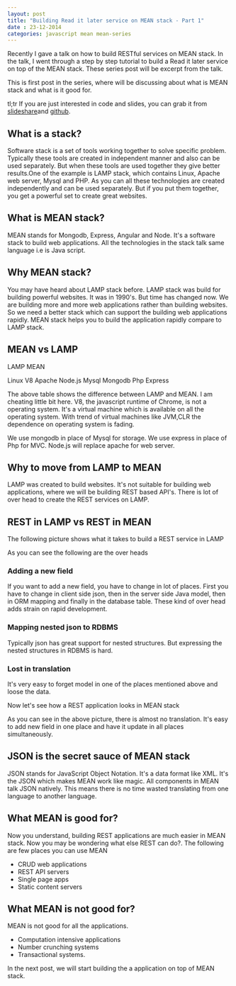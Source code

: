 ```yaml
---           
layout: post
title: "Building Read it later service on MEAN stack - Part 1"
date : 23-12-2014
categories: javascript mean mean-series
---
```


Recently I gave a talk on how to build RESTful services on MEAN stack. In the talk, I went through a step by step tutorial to build a Read it later service on top of the MEAN stack. These series post will be excerpt from the talk.

This is first post in the series, where will be discussing about what is MEAN stack and what is it good for.

tl;tr If you are just interested in code and slides, you can grab it from [slideshare]((http://www.slideshare.net/madhukaraphatak/mean-41838061))and [github](https://github.com/phatak-dev/mean-readitlater).

## What is a stack?

Software stack is a set of tools working together to solve specific problem. Typically these tools are created in independent manner and also can be used separately. But when these tools are used together they give better results.One of the example is LAMP stack, which contains Linux, Apache web server, Mysql and PHP. As you can all these technologies are created independently and can be used separately. But if you put them together, you get a powerful set to create great websites.


## What is MEAN stack?

MEAN stands for Mongodb, Express, Angular and Node. It's a software stack to build web applications. All the technologies in the stack talk same language i.e is Java script.

## Why MEAN stack?

You may have heard about LAMP stack before. LAMP stack was build for building powerful websites. It was in 1990's. But time has changed now. We are building more and more web applications rather than building websites. So we need a better stack which can support the building web applications rapidly. MEAN stack helps you to build the application rapidly compare to LAMP stack.



## MEAN vs LAMP

 LAMP              MEAN

 Linux             V8
 Apache            Node.js
 Mysql             Mongodb
 Php               Express

 The above table shows the difference between LAMP and MEAN. I am cheating little bit here. V8, the javascript runtime of Chrome, is not a operating system. It's a virtual machine which is available on all the operating system. With trend of virtual machines like JVM,CLR the dependence on operating system is fading.

 We use mongodb in place of Mysql for storage. We use express in place of Php for MVC. Node.js will replace apache for web server.



## Why to move from LAMP to MEAN

 LAMP was created to build websites. It's not suitable for building web applications, where we will be building REST based API's. There is lot of over head to create the REST services on LAMP. 


 ## REST in LAMP vs REST in MEAN

 The following picture shows what it takes to build a REST service in LAMP





 As you can see the following are the over heads

 ### Adding a new field

 If you want to add a new field, you have to change in lot of places. First you have to change in client side json, then in the server side Java model, then in ORM mapping and finally in the database table. These kind of over head adds strain on rapid development.

 ### Mapping nested json to RDBMS

 Typically json has great support for nested structures. But expressing the nested structures in RDBMS is hard.

 ### Lost in translation 

 It's very easy to forget model in one of the places mentioned above and loose the data.

 Now let's see how a REST application looks in MEAN stack






 As you can see in the above picture, there is almost no translation. It's easy to add new field in one place and have it update in all places simultaneously.


 ## JSON is the secret sauce of MEAN stack

 JSON stands for JavaScript Object Notation. It's a data format like XML. It's the JSON which makes MEAN work like magic. All components in MEAN talk JSON natively. This means there is no time wasted translating from one language to another language.

 ## What MEAN is good for?

 Now you understand, building REST applications are much easier in MEAN stack. Now you may be wondering what else REST can do?. The following are few places you can use MEAN

 * CRUD web applications
 * REST API servers
 * Single page apps
 * Static content servers

 ## What MEAN is not good for?

 MEAN is not good for all the applications.

 * Computation intensive applications
 * Number crunching systems
 * Transactional systems.

In the next post, we will start building the a application on top of MEAN stack.







